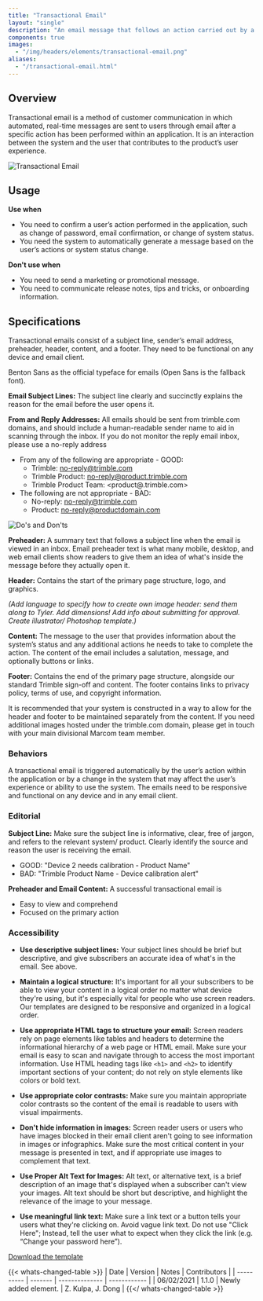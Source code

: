 ```yaml
---
title: "Transactional Email"
layout: "single"
description: "An email message that follows an action carried out by a subscriber or user."
components: true
images:
  - "/img/headers/elements/transactional-email.png"
aliases:
  - "/transactional-email.html"
---
```


## Overview

Transactional email is a method of customer communication in which automated, real-time messages are sent to users through email after a specific action has been performed within an application. It is an interaction between the system and the user that contributes to the product’s user experience.

![Transactional Email](/img/email-template.png)

## Usage

**Use when**

- You need to confirm a user’s action performed in the application, such as change of password, email confirmation, or change of system status.
- You need the system to automatically generate a message based on the user’s actions or system status change.

**Don't use when**

- You need to send a marketing or promotional message.
- You need to communicate release notes, tips and tricks, or onboarding information.

## Specifications

Transactional emails consist of a subject line, sender’s email address, preheader, header, content, and a footer. They need to be functional on any device and email client.

Benton Sans as the official typeface for emails (Open Sans is the fallback font).

**Email Subject Lines:** The subject line clearly and succinctly explains the reason for the email before the user opens it.

**From and Reply Addresses:** All emails should be sent from trimble.com domains, and should include a human-readable sender name to aid in scanning through the inbox. If you do not monitor the reply email inbox, please use a no-reply address

- From any of the following are appropriate - GOOD:
  - Trimble: <no-reply@trimble.com>
  - Trimble Product: <no-reply@product.trimble.com>
  - Trimble Product Team: <product@.trimble.com>
- The following are not appropriate - BAD:
  - No-reply: <no-reply@trimble.com>
  - Product: <no-reply@productdomain.com>

![Do's and Don'ts](/img/email-address-dos-donts.png)

**Preheader:** A summary text that follows a subject line when the email is viewed in an inbox. Email preheader text is what many mobile, desktop, and web email clients show readers to give them an idea of what's inside the message before they actually open it.

**Header:** Contains the start of the primary page structure, logo, and graphics.

*(Add language to specify how to create own image header: send them along to Tyler. Add dimensions! Add info about submitting for approval. Create illustrator/ Photoshop template.)*

**Content:** The message to the user that provides information about the system’s status and any additional actions he needs to take to complete the action. The content of the email includes a salutation, message, and optionally buttons or links.

**Footer:** Contains the end of the primary page structure, alongside our standard Trimble sign-off and content. The footer contains links to privacy policy, terms of use, and copyright information.

It is recommended that your system is constructed in a way to allow for the header and footer to be maintained separately from the content. If you need additional images hosted under the trimble.com domain, please get in touch with your main divisional Marcom team member.


### Behaviors

A transactional email is triggered automatically by the user’s action within the application or by a change in the system that may affect the user’s experience or ability to use the system. The emails need to be responsive and functional on any device and in any email client.

### Editorial

**Subject Line:** Make sure the subject line is informative, clear, free of jargon, and refers to the relevant system/ product. Clearly identify the source and reason the user is receiving the email.
- GOOD: "Device 2 needs calibration - Product Name"
- BAD: "Trimble Product Name - Device calibration alert"

**Preheader and Email Content:**
A successful transactional email is
- Easy to view and comprehend
- Focused on the primary action

### Accessibility

- **Use descriptive subject lines:** Your subject lines should be brief but descriptive, and give subscribers an accurate idea of what's in the email. See above.

- **Maintain a logical structure:** It's important for all your subscribers to be able to view your content in a logical order no matter what device they're using, but it's especially vital for people who use screen readers. Our templates are designed to be responsive and organized in a logical order.

- **Use appropriate HTML tags to structure your email:** Screen readers rely on page elements like tables and headers to determine the informational hierarchy of a web page or HTML email. Make sure your email is easy to scan and navigate through to access the most important information. Use HTML heading tags like `<h1>` and `<h2>` to identify important sections of your content; do not rely on style elements like colors or bold text.

- **Use appropriate color contrasts:** Make sure you maintain appropriate color contrasts so the content of the email is readable to users with visual impairments.

- **Don't hide information in images:** Screen reader users or users who have images blocked in their email client aren't going to see information in images or infographics. Make sure the most critical content in your message is presented in text, and if appropriate use images to complement that text.

- **Use Proper Alt Text for Images:** Alt text, or alternative text, is a brief description of an image that's displayed when a subscriber can't view your images. Alt text should be short but descriptive, and highlight the relevance of the image to your message.

- **Use meaningful link text:** Make sure a link text or a button tells your users what they're clicking on. Avoid vague link text. Do not use "Click Here"; Instead, tell the user what to expect when they click the link (e.g. “Change your password here”).

<a href="/static/email.html" target="_blank" class="btn btn-primary mb-1">
Download the template
</a>


{{< whats-changed-table >}}
| Date       | Version | Notes          | Contributors |
| ---------- | ------- | -------------- | ------------ |
| 06/02/2021 | 1.1.0   | Newly added element. | Z. Kulpa, J. Dong |
{{</ whats-changed-table >}}
